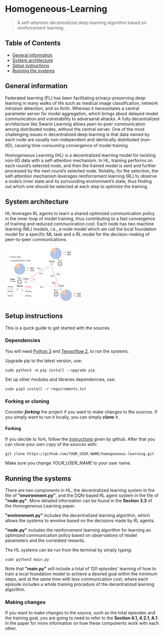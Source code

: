 # Homogeneous-Learning
> A self-attention decentralized deep learning algorithm based on reinforcement learning.


## Table of Contents
* [General information](#general-information)
* [System architecture](#system-architecture)
* [Setup instructions](#setup-instructions)
* [Running the systems](#running-the-systems)


## General information
Federated learning (FL) has been facilitating privacy-preserving deep learning in many walks of life such as medical image classification, network intrusion detection, and so forth. Whereas it necessitates a central parameter server for model aggregation, which brings about delayed model communication and vulnerability to adversarial attacks. A fully decentralized architecture like Swarm Learning allows peer-to-peer communication among distributed nodes, without the central server. One of the most challenging issues in decentralized deep learning is that data owned by each node are usually non-independent and identically distributed (non-IID), causing time-consuming convergence of model training.　

Homogeneous Learning (HL) is a decentralized learning model for tackling non-IID data with a self-attention mechanism. In HL, training performs on each round’s selected node, and then the trained model is sent and further processed by the next round’s selected node. Notably, for the selection, the self-attention mechanism leverages reinforcement learning (RL) to observe a node’s inner state and its surrounding environment’s state, thus finding out which one should be selected at each step to optimize the training.


## System architecture
HL leverages RL agents to learn a shared optimized communication policy in the inner loop of model training, thus contributing to a fast convergence of training and reduced communication cost. Each node has two machine learning (ML) models, i.e., a node model which we call the local foundation model for a specific ML task and a RL model for the decision-making of peer-to-peer communications.

<img src="architecture.png" width="50%"/>


## Setup instructions
This is a quick guide to get started with the sources. 
### Dependencies 
You will need [Python 3](https://www.python.org/downloads/) and [Tensorflow 2](https://www.tensorflow.org/install/), to run the systems. 

Upgrade pip to the latest version, use:

    sudo python3 -m pip install --upgrade pip
    
Set up other modules and libraries dependencies, use:

    sudo pip3 install -r requirements.txt


### Forking or cloning
Consider ***forking*** the project if you want to make changes to the sources. If you simply want to run it locally, you can simply ***clone*** it.

#### Forking
If you decide to fork, follow the [instructions](https://help.github.com/articles/fork-a-repo) given by github. After that you can clone your own copy of the sources with:

    git clone https://github.com/YOUR_USER_NAME/homogeneous-learning.git

Make sure you change *YOUR_USER_NAME* to your user name.

## Running the systems
There are two components in HL, the decentralized learning system in the file of **"environment.py"**, and the DQN-based RL agent system in the file of **"node.py"**. More detailed information can be found in the **Section 3.3** of the Homogeneous Learning paper.

**"environment.py"** includes the decentralized learning algorithm, which allows the systems to envolve based on the decisions made by RL agents.

**"node.py"** includes the reinforcement learning algorithm for learning an optimized communication policy based on observations of model parameters and the correlated rewards.

The HL systems can be run from the terminal by simply typing:

    sudo python3 main.py
    
Note that **"main.py"** will include a total of 120 episodes' learning of how to train a local foundation model to achieve a desired goal within the minimum steps, and at the same time with less communication cost, where each episode includes a whole training procedure of the decentralized learning algorithm.

### Making changes
If you want to make changes to the source, such as the total episodes and the training goal, you are going to need to refer to the **Section 4.1, 4.2.1, A.1** in the paper for more information on how these components work with each other.




